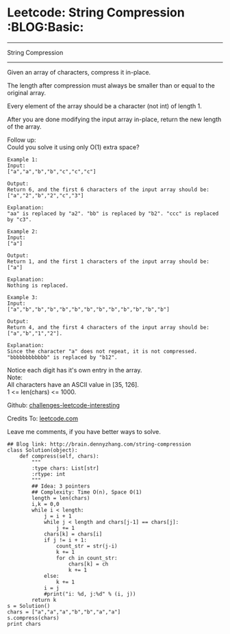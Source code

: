 # Leetcode: String Compression     :BLOG:Basic:


---

String Compression  

---

Given an array of characters, compress it in-place.  

The length after compression must always be smaller than or equal to the original array.  

Every element of the array should be a character (not int) of length 1.  

After you are done modifying the input array in-place, return the new length of the array.  

Follow up:  
Could you solve it using only O(1) extra space?  

    Example 1:
    Input:
    ["a","a","b","b","c","c","c"]
    
    Output:
    Return 6, and the first 6 characters of the input array should be: ["a","2","b","2","c","3"]
    
    Explanation:
    "aa" is replaced by "a2". "bb" is replaced by "b2". "ccc" is replaced by "c3".

    Example 2:
    Input:
    ["a"]
    
    Output:
    Return 1, and the first 1 characters of the input array should be: ["a"]
    
    Explanation:
    Nothing is replaced.

    Example 3:
    Input:
    ["a","b","b","b","b","b","b","b","b","b","b","b","b"]
    
    Output:
    Return 4, and the first 4 characters of the input array should be: ["a","b","1","2"].
    
    Explanation:
    Since the character "a" does not repeat, it is not compressed. "bbbbbbbbbbbb" is replaced by "b12".

Notice each digit has it's own entry in the array.  
Note:  
All characters have an ASCII value in [35, 126].  
1 <= len(chars) <= 1000.  

Github: [challenges-leetcode-interesting](https://github.com/DennyZhang/challenges-leetcode-interesting/tree/master/string-compression)  

Credits To: [leetcode.com](https://leetcode.com/problems/string-compression/description/)  

Leave me comments, if you have better ways to solve.  

    ## Blog link: http://brain.dennyzhang.com/string-compression
    class Solution(object):
        def compress(self, chars):
            """
            :type chars: List[str]
            :rtype: int
            """
            ## Idea: 3 pointers
            ## Complexity: Time O(n), Space O(1)
            length = len(chars)
            i,k = 0,0
            while i < length:
                j = i + 1
                while j < length and chars[j-1] == chars[j]:
                    j += 1
                chars[k] = chars[i]
                if j != i + 1:
                    count_str = str(j-i)
                    k += 1
                    for ch in count_str:
                        chars[k] = ch
                        k += 1
                else:
                    k += 1
                i = j
                #print("i: %d, j:%d" % (i, j))
            return k
    s = Solution()
    chars = ["a","a","a","b","b","a","a"]
    s.compress(chars)
    print chars